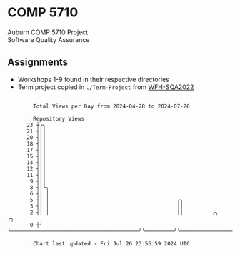# COMP 5710
Auburn COMP 5710 Project  
Software Quality Assurance

## Assignments
- Workshops 1-9 found in their respective directories
- Term project copied in `./Term-Project` from [WFH-SQA2022](https://github.com/wumphlett/WFH-SQA2022-AUBURN)

```

        Total Views per Day from 2024-04-28 to 2024-07-26

        Repository Views
      23 ┼╭╮
      21 ┤││
      20 ┤││
      18 ┤││
      17 ┤││
      15 ┤││
      14 ┤││
      12 ┤││
      11 ┤││
       9 ┤││
       8 ┤│╰╮
       6 ┤│ │
       5 ┤│ │                                        ╭╮
       3 ┤│ │                                        ││
       2 ┤│ │                                        ││         ╭╮                              ╭╮
       0 ┼╯ ╰────────────────────────────────────────╯╰─────────╯╰──────────────────────────────╯╰─

        Chart last updated - Fri Jul 26 23:56:59 2024 UTC
        
```
